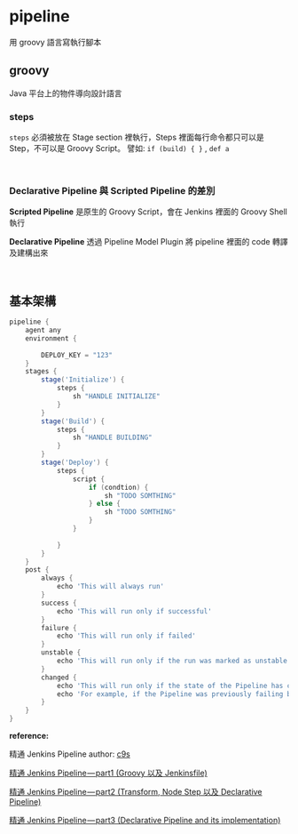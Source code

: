 # pipeline

用 groovy 語言寫執行腳本

## groovy

Java 平台上的物件導向設計語言

### steps

`steps` 必須被放在 Stage section 裡執行，Steps 裡面每行命令都只可以是 Step，不可以是 Groovy Script。 譬如: `if (build) { }` , `def a`

<br />

### Declarative Pipeline 與 Scripted Pipeline 的差別

**Scripted Pipeline** 是原生的 Groovy Script，會在 Jenkins 裡面的 Groovy Shell 執行

**Declarative Pipeline** 透過 Pipeline Model Plugin 將 pipeline 裡面的 code 轉譯及建構出來

<br />

## 基本架構


```groovy
pipeline {
    agent any
    environment {
        
        DEPLOY_KEY = "123"
    }
    stages {
        stage('Initialize') {
            steps {
                sh "HANDLE INITIALIZE"
            }
        }
        stage('Build') {
            steps {
                sh "HANDLE BUILDING"
            }
        }
        stage('Deploy') {
            steps {
                script {
                    if (condtion) {
                        sh "TODO SOMTHING"
                    } else {
                        sh "TODO SOMTHING"
                    }
                }
                
            }
        }
    }
    post {
        always {
            echo 'This will always run'
        }
        success {
            echo 'This will run only if successful'
        }
        failure {
            echo 'This will run only if failed'
        }
        unstable {
            echo 'This will run only if the run was marked as unstable'
        }
        changed {
            echo 'This will run only if the state of the Pipeline has changed'
            echo 'For example, if the Pipeline was previously failing but is now successful'
        }
    }
}
```

**reference:**

精通 Jenkins Pipeline author: [c9s](https://medium.com/@c9s)

[精通 Jenkins Pipeline — part1 (Groovy 以及 Jenkinsfile)](https://medium.com/getamis/%E7%B2%BE%E9%80%9A-jenkins-pipeline-part1-e8ef48d3543e)

[精通 Jenkins Pipeline — part2 (Transform, Node Step 以及 Declarative Pipeline)](https://medium.com/@c9s/%E7%B2%BE%E9%80%9A-jenkins-pipeline-part2-transform-node-step-%E4%BB%A5%E5%8F%8A-declarative-pipeline-4942ddf67dd5)

[精通 Jenkins Pipeline — part3 (Declarative Pipeline and its implementation)
](https://medium.com/@c9s/%E7%B2%BE%E9%80%9A-jenkins-pipeline-part3-declarative-pipeline-and-its-implementation-20ee724a4a2a)
